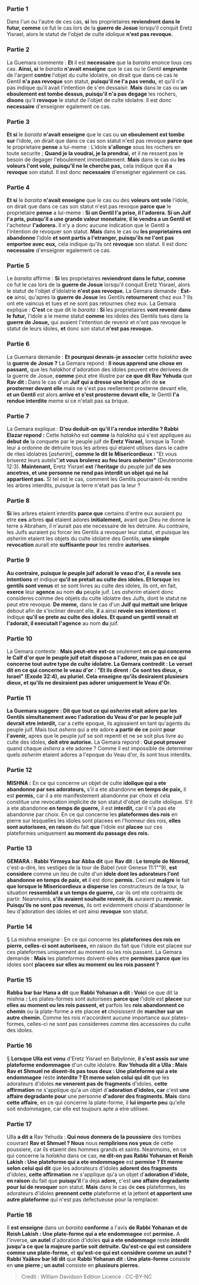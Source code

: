 
### Partie 1
Dans l'un ou l'autre de ces cas, <b>si</b> les proprietaires <b>reviendront dans le futur, comme</b> ce fut le cas lors de la <b>guerre de Josue</b> lorsqu'il conquit Eretz Yisrael, alors le statut de l'objet de culte idolique <b>n'est pas revoque.</b>

### Partie 2
La Guemara commente : <b>Et</b> il est <b>necessaire</b> que la <i>baraita</i> enonce tous ces cas. <b>Ainsi, si</b> le <i>baraita</i> <b>n'avait enseigne</b> que le cas ou le Gentil <b>emprunte</b> de l'argent <b>contre</b> l'objet du culte idolatre, on dirait que dans ce cas le Gentil <b>n'a pas revoque</b> son statut, <b>puisqu'il ne l'a pas vendu,</b> et qu'il n'a pas indique qu'il avait l'intention de s'en dessaisir. <b>Mais</b> dans le cas ou <b>un eboulement est tombe dessus, puisqu'il n'a pas degage</b> les rochers, <b>disons</b> qu'il <b>revoque</b> le statut de l'objet de culte idolatre. Il est donc <b>necessaire</b> d'enseigner egalement ce cas.

### Partie 3
<b>Et si</b> le <i>baraita</i> <b>n'avait enseigne</b> que le cas ou <b>un eboulement est tombe sur</b> l'idole, on dirait que dans ce cas son statut n'est pas revoque <b>parce que</b> le proprietaire <b>pense</b> a lui-meme : L'idole <b>s'allonge</b> sous les rochers en toute securite ; <b>Quand je la voudrai, je la prendrai,</b> et il ne ressent pas le besoin de degager l'eboulement immediatement. <b>Mais</b> dans le cas ou <b>les voleurs l'ont vole, puisqu'il ne le cherche pas,</b> cela indique que <b>il a revoque</b> son statut. Il est donc <b>necessaire</b> d'enseigner egalement ce cas.

### Partie 4
<b>Et si</b> le <i>baraita</i> <b>n'avait enseigne</b> que le cas ou des <b>voleurs ont vole</b> l'idole, on dirait que dans ce cas son statut n'est pas revoque <b>parce que</b> le proprietaire <b>pense</b> a lui-meme : <b>Si un Gentil l'a prise, il l'adorera. Si un Juif l'a pris, puisqu'il a une grande valeur monetaire</b>, <b>il le vendra a un Gentil et</b> l'acheteur <b>l'adorera.</b> Il n'y a donc aucune indication que le Gentil a l'intention de revoquer son statut. <b>Mais</b> dans le cas ou <b>les proprietaires ont abandonne</b> l'idole <b>et sont partis a l'etranger, puisqu'ils ne l'ont pas emportee avec eux,</b> cela indique qu'ils ont <b>revoque</b> son statut. Il est donc <b>necessaire</b> d'enseigner egalement ce cas.

### Partie 5
Le <i>baraita</i> affirme : <b>Si</b> les proprietaires <b>reviendront dans le futur, comme</b> ce fut le cas lors de la <b>guerre de Josue</b> lorsqu'il conquit Eretz Yisrael, alors le statut de l'objet d'idolatrie <b>n'est pas revoque.</b> La Gemara demande : <b>Est-ce</b> ainsi, qu'apres la <b>guerre de Josue</b> les Gentils <b>retournerent</b> chez eux ? Ils ont ete vaincus et tues et ne sont pas retournes chez eux. La Gemara explique : <b>C'est</b> ce que dit le <i>baraita</i> <b> : Si</b> les proprietaires <b>vont revenir dans le futur,</b> l'idole a le meme statut <b>comme</b> les idoles des Gentils tues dans la <b>guerre de Josue,</b> qui avaient l'intention de revenir et n'ont pas revoque le statut de leurs idoles, <b>et</b> donc son statut <b>n'est pas revoque.</b>

### Partie 6
La Guemara demande : <b>Et pourquoi devrais-je associer</b> cette <i>halakha</i> <b>avec</b> la <b>guerre de Josue ?</b> La Gemara repond : <b>Il nous apprend une chose en passant,</b> que les <i>halakhot</i> d'adoration des idoles peuvent etre derivees de la guerre de Josue, <b>comme</b> peut etre illustre par <b>ce que dit Rav Yehuda</b> que <b>Rav dit : </b> Dans le cas d'un <b>Juif qui a dresse une brique</b> afin de <b>se prosterner devant elle</b> mais ne s'est pas reellement prosterne devant elle, <b>et un Gentil</b> est alors <b>arrive et s'est prosterne devant elle,</b> le Gentil <b>l'a rendue interdite</b> meme si ce n'etait pas sa brique.

### Partie 7
La Gemara explique : <b>D'ou deduit-on</b> <b>qu'il l'a rendue interdite ? Rabbi Elazar repond :</b> Cette <i>halakha</i> est <b>comme</b> la <i>halakha</i> qui s'est appliquee au <b>debut de</b> la conquete par le peuple juif de <b>Eretz Yisrael,</b> lorsque la Torah leur a ordonne de detruire tous les arbres qui etaient utilises dans le cadre de rites idolatres [<i>asherim</i>], <b>comme le dit le Misericordieux : </b> "Et vous briserez leurs autels"¦<b>et vous brulerez au feu leurs <i>asherim</i>"</b> (Deuteronome 12:3). <b>Maintenant,</b> Eretz Yisrael <b>est</b> l'<b>heritage</b> du peuple juif <b>de ses ancetres, et une personne ne rend pas interdit un objet qui ne lui appartient pas.</b> Si tel est le cas, comment les Gentils pourraient-ils rendre les arbres interdits, puisque la terre n'etait pas la leur ?

### Partie 8
<b>Si</b> les arbres etaient interdits <b>parce que</b> certains d'entre eux auraient pu etre <b>ces</b> arbres <b>qui</b> etaient adores <b>initialement,</b> avant que Dieu ne donne la terre a Abraham, il n'aurait pas ete necessaire de les detruire. Au contraire, les Juifs auraient pu forcer les Gentils a revoquer leur statut, et puisque les <i>asherim</i> etaient les objets du culte idolatre des Gentils, <b>une simple revocation</b> aurait ete <b>suffisante pour</b> les rendre <b>autorises</b>.

### Partie 9
<b>Au contraire, puisque le peuple juif adorait le</b> <b>veau d'or, il a revele ses intentions</b> et indique <b>qu'il se pretait au culte des idoles. Et lorsque</b> les <b>gentils sont venus</b> et se sont livres au culte des idoles, ils ont, en fait, <b>exerce</b> leur <b>agence</b> au nom <b>du</b> peuple juif. Les <i>asherim</i> etaient donc consideres comme des objets du culte idolatre des Juifs, dont le statut ne peut etre revoque. <b>De meme,</b> dans le cas d'un <b>Juif qui mettait une brique</b> debout afin de s'incliner devant elle, <b>il</b> a ainsi <b>revele ses intentions</b> et indique <b>qu'il se prete au culte des idoles. Et quand un gentil venait et l'adorait, il executait l'agence</b> au nom <b>du</b> juif.

### Partie 10
La Gemara conteste : <b>Mais peut-etre est-ce</b> seulement <b>en ce qui concerne le <b>Calf d'or</b> que le peuple juif <b>etait dispose</b> a l'adorer, mais <b>pas en ce qui concerne</b> tout <b>autre</b> type de culte idolatre. La Gemara contredit : <b>Le verset dit</b> en ce qui concerne le veau d'or : "Et ils dirent : <b>Ce sont tes dieux, o Israel"</b> (Exode 32:4), au pluriel. Cela <b>enseigne qu'ils desiraient plusieurs dieux,</b> et qu'ils ne desiraient pas adorer uniquement le Veau d'Or.

### Partie 11
La Guemara suggere : <b>Dit</b> que <b>tout ce qui</b> <i>asherim</i> <b>etait</b> adore par les Gentils simultanement <b>avec</b> l'adoration du Veau d'or par le peuple juif devrait etre interdit,</b> car a cette epoque, ils agissaient en tant qu'agents du peuple juif. Mais tout <i>ashera</i> qui a ete adore <b>a partir de ce</b> point <b>pour l'avenir,</b> apres que le peuple juif se soit repenti et ne se soit plus livre au culte des idoles, <b>doit etre autorise.</b> La Gemara repond : <b>Qui peut prouver</b> quand chaque <i>ashera</i> a ete adoree ? Comme il est impossible de determiner quels <i>asherim</i> etaient adores a l'epoque du Veau d'or, ils sont tous interdits.

### Partie 12
<strong>MISHNA :</strong> En ce qui concerne un objet de culte <b>idolique qui a ete abandonne par ses adorateurs,</b> s'il a ete abandonne <b>en temps de paix,</b> il est <b>permis,</b> car il a ete manifestement abandonne par choix et cela constitue une revocation implicite de son statut d'objet de culte idolique. S'il a ete abandonne <b>en temps de guerre,</b> il est <b>interdit,</b> car il n'a pas ete abandonne par choix. En ce qui concerne les <b>plateformes des rois</b> en pierre sur lesquelles les idoles sont placees en l'honneur des rois, <b>elles sont autorisees, en raison</b> du fait <b>que</b> l'idole est <b>placee</b> sur ces plateformes uniquement <b>au moment du passage des rois.</b>

### Partie 13
<strong>GEMARA :</strong> <b>Rabbi Yirmeya bar Abba dit</b> que <b>Rav dit : Le temple de Nimrod,</b> c'est-a-dire, les vestiges de la tour de Babel (voir Genese 11:1""9), <b>est considere</b> comme un lieu de culte d'un <b>idole dont les adorateurs l'ont abandonne en temps de paix, et</b> il est donc <b>permis.</b> Ceci est <b>malgre</b> le fait <b>que lorsque le Misericordieux a disperse</b> les constructeurs de la tour, la situation <b>ressemblait a un temps de guerre,</b> car ils ont ete contraints de partir. Neanmoins, <b>s'ils avaient souhaite revenir, ils</b> auraient pu <b>revenir. Puisqu'ils ne sont pas revenus,</b> ils ont evidemment choisi d'abandonner le lieu d'adoration des idoles et ont ainsi <b>revoque</b> son statut.

### Partie 14
§ La mishna enseigne : En ce qui concerne les <b>plateformes des rois en pierre, celles-ci sont autorisees,</b> en raison du fait que l'idole est placee sur ces plateformes uniquement au moment ou les rois passent. La Gemara demande : <b>Mais</b> les plateformes doivent-elles etre <b>permises parce que</b> les idoles sont <b>placees sur elles au moment ou les rois passent ?</b>

### Partie 15
<b>Rabba bar bar Hana a dit</b> que <b>Rabbi Yohanan a dit : Voici</b> ce que dit la mishna <b>:</b> Les plates-formes sont autorisees <b>parce que</b> l'idole est <b>placee</b> sur <b>elles au moment ou les rois passent, et</b> parfois les <b>rois abandonnent ce chemin</b> ou la plate-forme a ete placee <b>et</b> choisissent de <b>marcher sur un autre chemin. </b> Comme les rois n'accordent aucune importance aux plates-formes, celles-ci ne sont pas considerees comme des accessoires du culte des idoles.

### Partie 16
§ <b>Lorsque Ulla est venu</b> d'Eretz Yisrael en Babylonie, <b>il s'est assis sur une plateforme endommagee</b> d'un culte idolatre. <b>Rav Yehuda dit a Ulla : Mais Rav et Shmuel ne disent-ils pas tous deux : Une plateforme qui a ete endommagee</b> reste <b>interdite ? Et meme selon celui qui dit</b> que les adorateurs d'idoles <b>ne venerent pas de fragments</b> d'idoles, <b>cette affirmation</b> ne s'applique qu'a un objet d'<b>adoration d'idoles, car</b> c'est <b>une affaire degradante pour</b> une personne <b>d'adorer des fragments. Mais</b> dans <b>cette affaire</b>, en ce qui concerne la plate-forme, il <b>lui importe peu</b> qu'elle soit endommagee, car elle est toujours apte a etre utilisee.

### Partie 17
Ulla <b>a dit a</b> Rav Yehuda : <b>Qui nous donnera de la poussiere</b> des tombes couvrant <b>Rav et Shmuel ? Nous</b> nous <b>remplirions nos yeux</b> de cette poussiere, car ils etaient des hommes grands et saints. Neanmoins, en ce qui concerne la <i>halakha</i> dans ce cas, <b>ne dit-on pas Rabbi Yohanan et Reish Lakish : Une plateforme qui a ete endommagee</b> est <b>permise ? Et meme selon celui qui dit</b> que les adorateurs d'idoles <b>adorent des fragments</b> d'idoles, <b>cette affirmation</b> ne s'applique qu'a un objet d'<b>adoration d'idole, en raison</b> du fait que <b>puisqu'il</b> l'a deja <b>adore,</b> c'est <b>une affaire degradante pour lui de revoquer</b> son statut. <b>Mais</b> dans le cas de <b>ces</b> plateformes, les adorateurs d'idoles <b>prennent cette</b> plateforme et la jettent <b>et apportent une autre plateforme</b> qui n'est pas defectueuse pour la remplacer.

### Partie 18
Il <b>est enseigne</b> dans un <i>baraita</i> <b>conforme</b> a l'avis <b>de Rabbi Yohanan et de Reish Lakish : Une plate-forme qui a ete endommagee</b> est <b>permise.</b> A l'inverse, <b>un autel</b> d'adoration d'idoles <b>qui a ete endommage</b> reste <b>interdit jusqu'a ce que la majeure partie soit detruite. Qu'est-ce qui est considere comme une plate-forme,</b> et <b>qu'est-ce qui est considere comme un autel ? Rabbi Yaâkov bar Idi dit</b> que <b>Rabbi Yohanan dit : Une plate-forme</b> consiste en <b>une pierre ; un autel</b> consiste en <b>plusieurs pierres.</b>

>Credit : William Davidson Edition
>Licence : CC-BY-NC